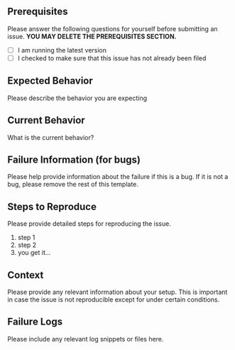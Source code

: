 ## Prerequisites

Please answer the following questions for yourself before submitting an issue. **YOU MAY DELETE THE PREREQUISITES SECTION.**

- [ ] I am running the latest version
- [ ] I checked to make sure that this issue has not already been filed

## Expected Behavior

Please describe the behavior you are expecting

## Current Behavior

What is the current behavior?

## Failure Information (for bugs)

Please help provide information about the failure if this is a bug. If it is not a bug, please remove the rest of this template.

## Steps to Reproduce

Please provide detailed steps for reproducing the issue.

1. step 1
2. step 2
3. you get it...

## Context

Please provide any relevant information about your setup. This is important in case the issue is not reproducible except for under certain conditions.

## Failure Logs

Please include any relevant log snippets or files here.
